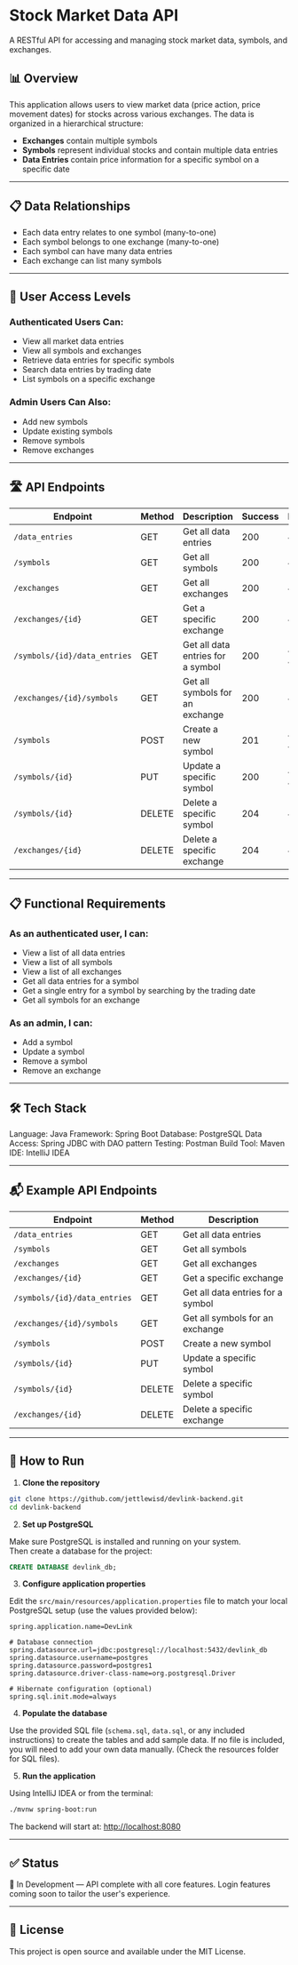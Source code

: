 # Stock Market Data API

A RESTful API for accessing and managing stock market data, symbols, and exchanges.

## 📊 Overview

This application allows users to view market data (price action, price movement dates) for stocks across various exchanges. The data is organized in a hierarchical structure:

- **Exchanges** contain multiple symbols
- **Symbols** represent individual stocks and contain multiple data entries
- **Data Entries** contain price information for a specific symbol on a specific date

---

## 📋 Data Relationships

- Each data entry relates to one symbol (many-to-one)
- Each symbol belongs to one exchange (many-to-one)
- Each symbol can have many data entries
- Each exchange can list many symbols

---

## 🔑 User Access Levels

### Authenticated Users Can:
- View all market data entries
- View all symbols and exchanges
- Retrieve data entries for specific symbols
- Search data entries by trading date
- List symbols on a specific exchange

### Admin Users Can Also:
- Add new symbols
- Update existing symbols
- Remove symbols
- Remove exchanges
---
## 🛣️ API Endpoints

| Endpoint | Method | Description | Success | Error | Authentication |
|----------|--------|-------------|---------|-------|----------------|
| `/data_entries` | GET | Get all data entries | 200 | 400 | Required |
| `/symbols` | GET | Get all symbols | 200 | 400 | Required |
| `/exchanges` | GET | Get all exchanges | 200 | 400 | Required |
| `/exchanges/{id}` | GET | Get a specific exchange | 200 | 400 | Required |
| `/symbols/{id}/data_entries` | GET | Get all data entries for a symbol | 200 | 400, 404 | Required |
| `/exchanges/{id}/symbols` | GET | Get all symbols for an exchange | 200 | 400 | Required |
| `/symbols` | POST | Create a new symbol | 201 | 400, 422 | ADMIN |
| `/symbols/{id}` | PUT | Update a specific symbol | 200 | 404, 409 | ADMIN |
| `/symbols/{id}` | DELETE | Delete a specific symbol | 204 | 404 | ADMIN |
| `/exchanges/{id}` | DELETE | Delete a specific exchange | 204 | 404 | ADMIN |


---

## 📋 Functional Requirements

### As an authenticated user, I can:
- View a list of all data entries
- View a list of all symbols
- View a list of all exchanges
- Get all data entries for a symbol
- Get a single entry for a symbol by searching by the trading date
- Get all symbols for an exchange

### As an admin, I can:
- Add a symbol
- Update a symbol
- Remove a symbol
- Remove an exchange

---

## 🛠️ Tech Stack

Language: Java
Framework: Spring Boot
Database: PostgreSQL
Data Access: Spring JDBC with DAO pattern
Testing: Postman
Build Tool: Maven
IDE: IntelliJ IDEA

---



## 📬 Example API Endpoints

| Endpoint | Method | Description |
|----------|--------|-------------|
| `/data_entries` | GET | Get all data entries |
| `/symbols` | GET | Get all symbols |
| `/exchanges` | GET | Get all exchanges |
| `/exchanges/{id}` | GET | Get a specific exchange |
| `/symbols/{id}/data_entries` | GET | Get all data entries for a symbol |
| `/exchanges/{id}/symbols` | GET | Get all symbols for an exchange |
| `/symbols` | POST | Create a new symbol |
| `/symbols/{id}` | PUT | Update a specific symbol |
| `/symbols/{id}` | DELETE | Delete a specific symbol |
| `/exchanges/{id}` | DELETE | Delete a specific exchange |

---

## 🧪 How to Run

1. **Clone the repository**

```bash
git clone https://github.com/jettlewisd/devlink-backend.git
cd devlink-backend
```

2. **Set up PostgreSQL**

Make sure PostgreSQL is installed and running on your system.  
Then create a database for the project:

```sql
CREATE DATABASE devlink_db;
```

3. **Configure application properties**

Edit the `src/main/resources/application.properties` file to match your local PostgreSQL setup (use the values provided below):

```properties
spring.application.name=DevLink

# Database connection
spring.datasource.url=jdbc:postgresql://localhost:5432/devlink_db
spring.datasource.username=postgres
spring.datasource.password=postgres1
spring.datasource.driver-class-name=org.postgresql.Driver

# Hibernate configuration (optional)
spring.sql.init.mode=always
```

4. **Populate the database**

Use the provided SQL file (`schema.sql`, `data.sql`, or any included instructions) to create the tables and add sample data. If no file is included, you will need to add your own data manually. (Check the resources folder for SQL files).

5. **Run the application**

Using IntelliJ IDEA or from the terminal:

```bash
./mvnw spring-boot:run
```

The backend will start at: [http://localhost:8080](http://localhost:8080)



---

## ✅ Status

🔧 In Development — API complete with all core features. Login features coming soon to tailor the user's experience.

---

## 📄 License

This project is open source and available under the MIT License.